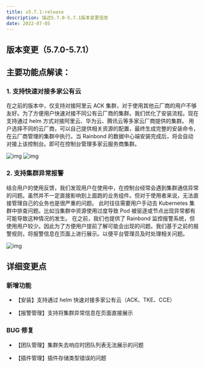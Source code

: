 ```yaml
---
title: v5.7.1-release
description: 描述5.7.0-5.7.1版本变更信息
date: 2022-07-05
---
```


<!--truncate-->

## 版本变更（5.7.0-5.7.1）

## 主要功能点解读：

### 1. 支持快速对接多家公有云

在之前的版本中，仅支持对接阿里云 ACK 集群，对于使用其他云厂商的用户不够友好。为了方便用户快速对接不同公有云厂商的集群。我们优化了安装流程。现在支持通过 helm 方式对接阿里云、华为云、腾讯云等多家云厂商提供的集群。
用户选择不同的云厂商，可以自己提供相关资源的配置，最终生成完整的安装命令，在云厂商管理的集群中执行。当 Rainbond 的数据中心端安装完成后，将会自动对接上该控制台。即可在控制台管理多家云服务商集群。

![img](https://grstatic.oss-cn-shanghai.aliyuncs.com/docs/5.7/community/change/add-cluster.png)
![img](https://grstatic.oss-cn-shanghai.aliyuncs.com/docs/5.7/community/change/add-cluster-config.png)

### 2. 支持集群异常报警

结合用户的使用反馈，我们发现用户在使用中，在控制台经常会遇到集群通信异常的问题。虽然并不一定直接影响到上面跑的业务组件。但对于使用者来说，无法直接管理自己的业务也是很严重的问题。
此时往往需要用户手动去 Kubernetes 集群中排查问题。比如当集群中资源使用过度导致 Pod 被驱逐或节点出现异常都有可能导致这种情况的发生。
在之前，我们也提供了 Rainbond 监控报警系统，但使用用户较少。因此为了方便用户提前了解可能会出现的问题。我们基于之前的报警规则，将报警信息在页面上进行展示。以便平台管理员及时处理相关问题。

![img](https://grstatic.oss-cn-shanghai.aliyuncs.com/docs/5.7/community/change/alert.png)

## 详细变更点

### 新增功能

- 【安装】支持通过 helm 快速对接多家公有云（ACK、TKE、CCE）

- 【报警管理】支持将集群异常信息在页面直接展示

### BUG 修复

- 【团队管理】集群失去响应时团队列表无法展示的问题

- 【插件管理】插件存储类型错误的问题
